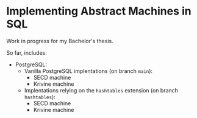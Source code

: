 # Implementing Abstract Machines in SQL

Work in progress for my Bachelor's thesis.

So far, includes:
- PostgreSQL:
  - Vanilla PostgreSQL implentations (on branch `main`):
    - SECD machine
    - Krivine machine
  - Implentations relying on the `hashtables` extension (on branch `hashtables`):
    - SECD machine
    - Krivine machine
